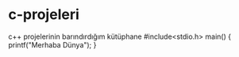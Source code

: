 # c-projeleri
c++ projelerinin barındırdığım kütüphane 
#include<stdio.h>
main()
{
      printf("Merhaba Dünya");
}

